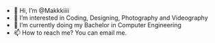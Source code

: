 - 👋 Hi, I’m @Makkkiiii
- 👀 I’m interested in Coding, Designing, Photography and Videography
- 🌱 I’m currently doing my Bachelor in Computer Engineering
- 📫 How to reach me? You can email me.
<!---
Makkkiiii/Makkkiiii is a ✨ special ✨ repository because its `README.md` (this file) appears on your GitHub profile.
You can click the Preview link to take a look at your changes.
--->
